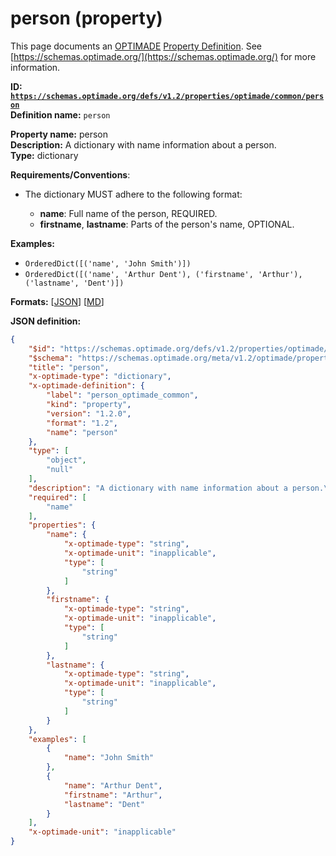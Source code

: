 # person (property)

This page documents an [OPTIMADE](https://www.optimade.org/) [Property Definition](https://schemas.optimade.org/#definitions). See [https://schemas.optimade.org/](https://schemas.optimade.org/) for more information.

**ID: [`https://schemas.optimade.org/defs/v1.2/properties/optimade/common/person`](https://schemas.optimade.org/defs/v1.2/properties/optimade/common/person.md)**  
**Definition name:** `person`

**Property name:** person  
**Description:** A dictionary with name information about a person.  
**Type:** dictionary  

**Requirements/Conventions**:

- The dictionary MUST adhere to the following format:

  - **name**: Full name of the person, REQUIRED.
  - **firstname**, **lastname**: Parts of the person's name, OPTIONAL.

**Examples:**

- `OrderedDict([('name', 'John Smith')])`
- `OrderedDict([('name', 'Arthur Dent'), ('firstname', 'Arthur'), ('lastname', 'Dent')])`

**Formats:** [[JSON](person.json)] [[MD](person.md)]

**JSON definition:**

``` json
{
    "$id": "https://schemas.optimade.org/defs/v1.2/properties/optimade/common/person",
    "$schema": "https://schemas.optimade.org/meta/v1.2/optimade/property_definition.json",
    "title": "person",
    "x-optimade-type": "dictionary",
    "x-optimade-definition": {
        "label": "person_optimade_common",
        "kind": "property",
        "version": "1.2.0",
        "format": "1.2",
        "name": "person"
    },
    "type": [
        "object",
        "null"
    ],
    "description": "A dictionary with name information about a person.\n\n**Requirements/Conventions**:\n\n- The dictionary MUST adhere to the following format:\n\n  - **name**: Full name of the person, REQUIRED.\n  - **firstname**, **lastname**: Parts of the person's name, OPTIONAL.",
    "required": [
        "name"
    ],
    "properties": {
        "name": {
            "x-optimade-type": "string",
            "x-optimade-unit": "inapplicable",
            "type": [
                "string"
            ]
        },
        "firstname": {
            "x-optimade-type": "string",
            "x-optimade-unit": "inapplicable",
            "type": [
                "string"
            ]
        },
        "lastname": {
            "x-optimade-type": "string",
            "x-optimade-unit": "inapplicable",
            "type": [
                "string"
            ]
        }
    },
    "examples": [
        {
            "name": "John Smith"
        },
        {
            "name": "Arthur Dent",
            "firstname": "Arthur",
            "lastname": "Dent"
        }
    ],
    "x-optimade-unit": "inapplicable"
}
```